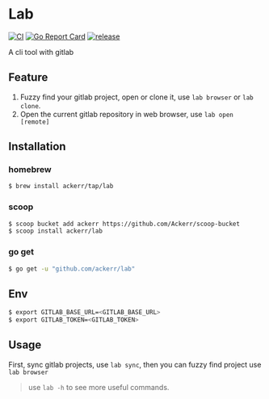 # Lab

[![CI](https://github.com/Ackerr/lab/workflows/CI/badge.svg)](https://github.com/Ackerr/lab)
[![Go Report Card](https://goreportcard.com/badge/github.com/ackerr/lab)](https://goreportcard.com/report/github.com/ackerr/lab)
[![release](https://img.shields.io/github/v/release/ackerr/lab.svg)](https://github.com/ackerr/lab/releases)

A cli tool with gitlab

## Feature

1. Fuzzy find your gitlab project, open or clone it, use `lab browser` or `lab clone`.
2. Open the current gitlab repository in web browser, use `lab open [remote]`

## Installation

### homebrew

```bash
$ brew install ackerr/tap/lab
```

### scoop

```bash
$ scoop bucket add ackerr https://github.com/Ackerr/scoop-bucket
$ scoop install ackerr/lab
```

### go get

```bash
$ go get -u "github.com/ackerr/lab"
```

## Env

```bash
$ export GITLAB_BASE_URL=<GITLAB_BASE_URL>
$ export GITLAB_TOKEN=<GITLAB_TOKEN>
```

## Usage

First, sync gitlab projects, use `lab sync`, then you can fuzzy find project use `lab browser`

> use `lab -h` to see more useful commands.
